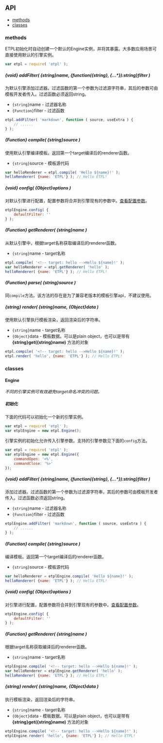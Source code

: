 ## API

- [methods](#methods)
- [classes](#classes)


### methods

ETPL初始化时自动创建一个默认的Engine实例，并将其暴露。大多数应用场景可直接使用默认的引擎实例。

```javascript
var etpl = require( 'etpl' );
```

##### {void} addFilter( {string}name, {function({string}, {...*}):string}filter )

为默认引擎添加过滤器。过滤函数的第一个参数为过滤源字符串，其后的参数可由模板开发者传入。过滤函数必须返回string。

- `{string}`name - 过滤器名称
- `{Function}`filter - 过滤函数

```javascript
etpl.addFilter( 'markdown', function ( source, useExtra ) {
    // ......
} );
```

##### {Function} compile( {string}source )

使用默认引擎编译模板。返回第一个target编译后的renderer函数。

- `{string}`source - 模板源代码

```javascript
var helloRenderer = etpl.compile( 'Hello ${name}!' );
helloRenderer( {name: 'ETPL'} ); // Hello ETPL!
```

##### {void} config( {Object}options )

对默认引擎进行配置，配置参数将合并到引擎现有的参数中。[查看配置参数](config.md)。

```javascript
etplEngine.config( {
    defaultFilter: ''
} );
```

##### {Function} getRenderer( {string}name )

从默认引擎中，根据target名称获取编译后的renderer函数。

- `{string}`name - target名称

```javascript
etpl.compile( '<!-- target: hello -->Hello ${name}!' );
var helloRenderer = etpl.getRenderer( 'hello' );
helloRenderer( {name: 'ETPL'} ); // Hello ETPL!
```

##### {Function} parse( {string}source )

同`compile`方法。该方法的存在是为了兼容老版本的模板引擎api，不建议使用。



##### {string} render( {string}name, {Object}data )

使用默认引擎执行模板渲染，返回渲染后的字符串。

- `{string}`name - target名称
- `{Object}`data - 模板数据。可以是plain object，也可以是带有 **{string}get({string}name)** 方法的对象

```javascript
etpl.compile( '<!-- target: hello -->Hello ${name}!' );
etpl.render( 'hello', {name: 'ETPL'} ); // Hello ETPL!
```

### classes


#### Engine

*不同的引擎实例可有效避免target命名冲突的问题。*

##### 初始化

下面的代码可以初始化一个新的引擎实例。

```javascript
var etpl = require( 'etpl' );
var etplEngine = new etpl.Engine();
```

引擎实例的初始化允许传入引擎参数。支持的引擎参数见下面的`config`方法。

```javascript
var etpl = require( 'etpl' );
var etplEngine = new etpl.Engine({
    commandOpen: '<%',
    commandClose: '%>'
});
```

##### {void} addFilter( {string}name, {function({string}, {...*}):string}filter )

添加过滤器。过滤函数的第一个参数为过滤源字符串，其后的参数可由模板开发者传入。过滤函数必须返回string。

- `{string}`name - 过滤器名称
- `{Function}`filter - 过滤函数

```javascript
etplEngine.addFilter( 'markdown', function ( source, useExtra ) {
    // ......
} );
```

##### {Function} compile( {string}source )

编译模板。返回第一个target编译后的renderer函数。

- `{string}`source - 模板源代码

```javascript
var helloRenderer = etplEngine.compile( 'Hello ${name}!' );
helloRenderer( {name: 'ETPL'} ); // Hello ETPL!
```

##### {void} config( {Object}options )

对引擎进行配置，配置参数将合并到引擎现有的参数中。[查看配置参数](config.md)。


```javascript
etplEngine.config( {
    defaultFilter: ''
} );
```

##### {Function} getRenderer( {string}name )

根据target名称获取编译后的renderer函数。

- `{string}`name - target名称

```javascript
etplEngine.compile( '<!-- target: hello -->Hello ${name}!' );
var helloRenderer = etplEngine.getRenderer( 'hello' );
helloRenderer( {name: 'ETPL'} ); // Hello ETPL!
```


##### {string} render( {string}name, {Object}data )

执行模板渲染，返回渲染后的字符串。

- `{string}`name - target名称
- `{Object}`data - 模板数据。可以是plain object，也可以是带有 **{string}get({string}name)** 方法的对象

```javascript
etplEngine.compile( '<!-- target: hello -->Hello ${name}!' );
etplEngine.render( 'hello', {name: 'ETPL'} ); // Hello ETPL!
```



